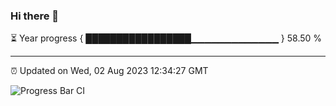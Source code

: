 ### Hi there 👋

⏳ Year progress { █████████████████▁▁▁▁▁▁▁▁▁▁▁▁▁ } 58.50 %

---

⏰ Updated on Wed, 02 Aug 2023 12:34:27 GMT

![Progress Bar CI](https://github.com/ZhaoGui/ZhaoGui/workflows/Progress%20Bar%20CI/badge.svg)
